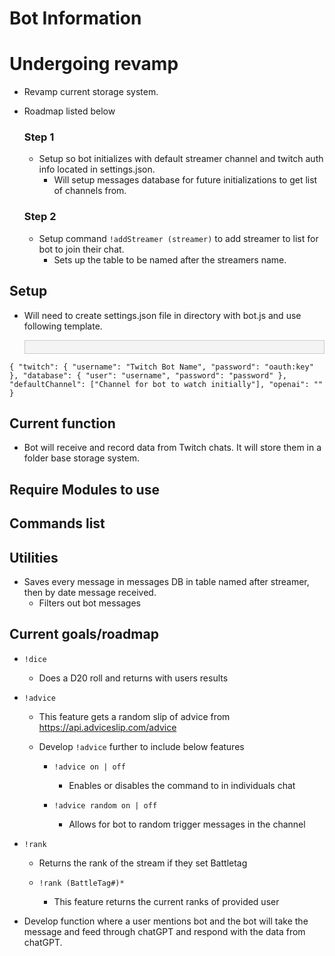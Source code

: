 # Bot Information

# Undergoing revamp

- Revamp current storage system.
- Roadmap listed below

  ### Step 1

  - Setup so bot initializes with default streamer channel and twitch auth info located in settings.json.
    - Will setup messages database for future initializations to get list of channels from.

  ### Step 2

  - Setup command `!addStreamer (streamer)` to add streamer to list for bot to join their chat.
    - Sets up the table to be named after the streamers name.

## Setup

- Will need to create settings.json file in directory with bot.js and use following template.

    <div style="border: 1px solid #ccc; padding: 10px; background-color: #f4f4f4; margin: 0 auto;">

`{
"twitch": {
"username": "Twitch Bot Name",
"password": "oauth:key"
},
"database": {
"user": "username",
"password": "password"
},
"defaultChannel": ["Channel for bot to watch initially"],
"openai": ""
}`

  </div>

## Current function

- Bot will receive and record data from Twitch chats. It will store them in a folder base storage system.

## Require Modules to use

## Commands list

## Utilities

- Saves every message in messages DB in table named after streamer, then by date message received.
  - Filters out bot messages

## Current goals/roadmap

- `!dice`

  - Does a D20 roll and returns with users results

- `!advice`

  - This feature gets a random slip of advice from https://api.adviceslip.com/advice

  - Develop `!advice` further to include below features

    - `!advice on | off`

      - Enables or disables the command to in individuals chat

    - `!advice random on | off`

      - Allows for bot to random trigger messages in the channel

- `!rank`

  - Returns the rank of the stream if they set Battletag

  - `!rank (BattleTag#)*`

    - This feature returns the current ranks of provided user

- Develop function where a user mentions bot and the bot will take the message and feed through chatGPT and respond with the data from chatGPT.
